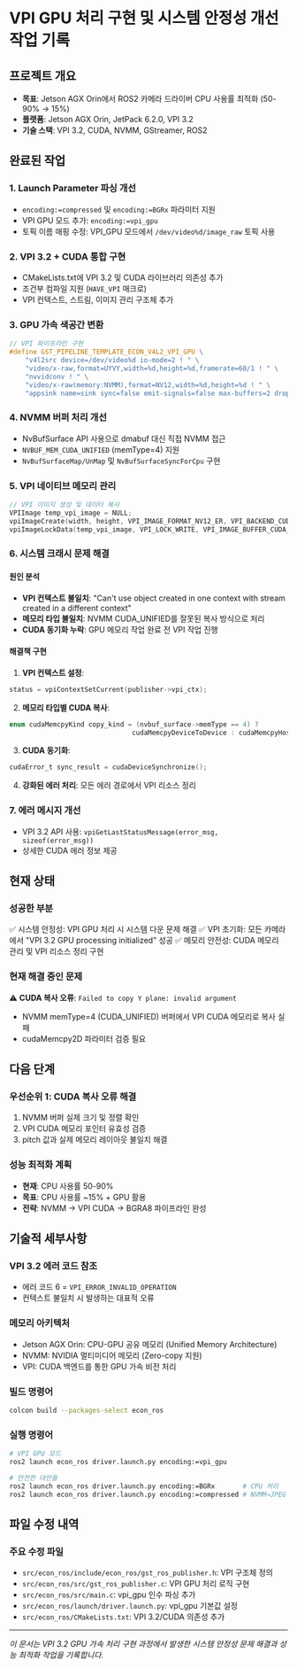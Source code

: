 # VPI GPU 처리 구현 및 시스템 안정성 개선 작업 기록

## 프로젝트 개요
- **목표**: Jetson AGX Orin에서 ROS2 카메라 드라이버 CPU 사용률 최적화 (50-90% → 15%)
- **플랫폼**: Jetson AGX Orin, JetPack 6.2.0, VPI 3.2
- **기술 스택**: VPI 3.2, CUDA, NVMM, GStreamer, ROS2

## 완료된 작업

### 1. Launch Parameter 파싱 개선
- `encoding:=compressed` 및 `encoding:=BGRx` 파라미터 지원
- VPI GPU 모드 추가: `encoding:=vpi_gpu`
- 토픽 이름 매핑 수정: VPI_GPU 모드에서 `/dev/video%d/image_raw` 토픽 사용

### 2. VPI 3.2 + CUDA 통합 구현
- CMakeLists.txt에 VPI 3.2 및 CUDA 라이브러리 의존성 추가
- 조건부 컴파일 지원 (`HAVE_VPI` 매크로)
- VPI 컨텍스트, 스트림, 이미지 관리 구조체 추가

### 3. GPU 가속 색공간 변환
```c
// VPI 파이프라인 구현
#define GST_PIPELINE_TEMPLATE_ECON_V4L2_VPI_GPU \
    "v4l2src device=/dev/video%d io-mode=2 ! " \
    "video/x-raw,format=UYVY,width=%d,height=%d,framerate=60/1 ! " \
    "nvvidconv ! " \
    "video/x-raw(memory:NVMM),format=NV12,width=%d,height=%d ! " \
    "appsink name=sink sync=false emit-signals=false max-buffers=2 drop=true enable-last-sample=false"
```

### 4. NVMM 버퍼 처리 개선
- NvBufSurface API 사용으로 dmabuf 대신 직접 NVMM 접근
- `NVBUF_MEM_CUDA_UNIFIED` (memType=4) 지원
- `NvBufSurfaceMap/UnMap` 및 `NvBufSurfaceSyncForCpu` 구현

### 5. VPI 네이티브 메모리 관리
```c
// VPI 이미지 생성 및 데이터 복사
VPIImage temp_vpi_image = NULL;
vpiImageCreate(width, height, VPI_IMAGE_FORMAT_NV12_ER, VPI_BACKEND_CUDA, &temp_vpi_image);
vpiImageLockData(temp_vpi_image, VPI_LOCK_WRITE, VPI_IMAGE_BUFFER_CUDA_PITCH_LINEAR, &vpi_data);
```

### 6. 시스템 크래시 문제 해결
#### 원인 분석
- **VPI 컨텍스트 불일치**: "Can't use object created in one context with stream created in a different context"
- **메모리 타입 불일치**: NVMM CUDA_UNIFIED를 잘못된 복사 방식으로 처리
- **CUDA 동기화 누락**: GPU 메모리 작업 완료 전 VPI 작업 진행

#### 해결책 구현
1. **VPI 컨텍스트 설정**:
```c
status = vpiContextSetCurrent(publisher->vpi_ctx);
```

2. **메모리 타입별 CUDA 복사**:
```c
enum cudaMemcpyKind copy_kind = (nvbuf_surface->memType == 4) ? 
                               cudaMemcpyDeviceToDevice : cudaMemcpyHostToDevice;
```

3. **CUDA 동기화**:
```c
cudaError_t sync_result = cudaDeviceSynchronize();
```

4. **강화된 에러 처리**: 모든 에러 경로에서 VPI 리소스 정리

### 7. 에러 메시지 개선
- VPI 3.2 API 사용: `vpiGetLastStatusMessage(error_msg, sizeof(error_msg))`
- 상세한 CUDA 에러 정보 제공

## 현재 상태

### 성공한 부분
✅ 시스템 안정성: VPI GPU 처리 시 시스템 다운 문제 해결
✅ VPI 초기화: 모든 카메라에서 "VPI 3.2 GPU processing initialized" 성공
✅ 메모리 안전성: CUDA 메모리 관리 및 VPI 리소스 정리 구현

### 현재 해결 중인 문제
⚠️ **CUDA 복사 오류**: `Failed to copy Y plane: invalid argument`
- NVMM memType=4 (CUDA_UNIFIED) 버퍼에서 VPI CUDA 메모리로 복사 실패
- cudaMemcpy2D 파라미터 검증 필요

## 다음 단계

### 우선순위 1: CUDA 복사 오류 해결
1. NVMM 버퍼 실제 크기 및 정렬 확인
2. VPI CUDA 메모리 포인터 유효성 검증
3. pitch 값과 실제 메모리 레이아웃 불일치 해결

### 성능 최적화 계획
- **현재**: CPU 사용률 50-90%
- **목표**: CPU 사용률 ~15% + GPU 활용
- **전략**: NVMM → VPI CUDA → BGRA8 파이프라인 완성

## 기술적 세부사항

### VPI 3.2 에러 코드 참조
- 에러 코드 6 = `VPI_ERROR_INVALID_OPERATION`
- 컨텍스트 불일치 시 발생하는 대표적 오류

### 메모리 아키텍처
- Jetson AGX Orin: CPU-GPU 공유 메모리 (Unified Memory Architecture)
- NVMM: NVIDIA 멀티미디어 메모리 (Zero-copy 지원)
- VPI: CUDA 백엔드를 통한 GPU 가속 비전 처리

### 빌드 명령어
```bash
colcon build --packages-select econ_ros
```

### 실행 명령어
```bash
# VPI GPU 모드
ros2 launch econ_ros driver.launch.py encoding:=vpi_gpu

# 안전한 대안들
ros2 launch econ_ros driver.launch.py encoding:=BGRx       # CPU 처리
ros2 launch econ_ros driver.launch.py encoding:=compressed # NVMM→JPEG HW 가속
```

## 파일 수정 내역

### 주요 수정 파일
- `src/econ_ros/include/econ_ros/gst_ros_publisher.h`: VPI 구조체 정의
- `src/econ_ros/src/gst_ros_publisher.c`: VPI GPU 처리 로직 구현
- `src/econ_ros/src/main.c`: vpi_gpu 인수 파싱 추가
- `src/econ_ros/launch/driver.launch.py`: vpi_gpu 기본값 설정
- `src/econ_ros/CMakeLists.txt`: VPI 3.2/CUDA 의존성 추가

---

*이 문서는 VPI 3.2 GPU 가속 처리 구현 과정에서 발생한 시스템 안정성 문제 해결과 성능 최적화 작업을 기록합니다.*